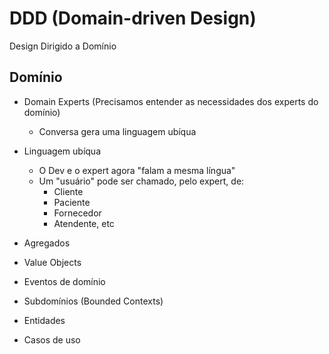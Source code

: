 # DDD (Domain-driven Design)

Design Dirigido a Domínio

## Domínio

- Domain Experts (Precisamos entender as necessidades dos experts do domínio)
    - Conversa gera uma linguagem ubíqua
- Linguagem ubíqua
    - O Dev e o expert agora "falam a mesma língua"
    - Um "usuário" pode ser chamado, pelo expert, de:
        - Cliente
        - Paciente
        - Fornecedor
        - Atendente, etc

- Agregados
- Value Objects
- Eventos de domínio
- Subdomínios (Bounded Contexts)
- Entidades
- Casos de uso